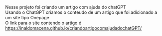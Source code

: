  Nesse projeto foi criando um artigo com ajuda do chatGPT <br>
 Usando o ChatGPT criamos o conteudo de um artigo que foi adicionado a um site tipo Onepage <br>
 O link para o site contendo o artigo é https://inaldomacena.github.io/criandoartigocomajudadochatGPT/
 
